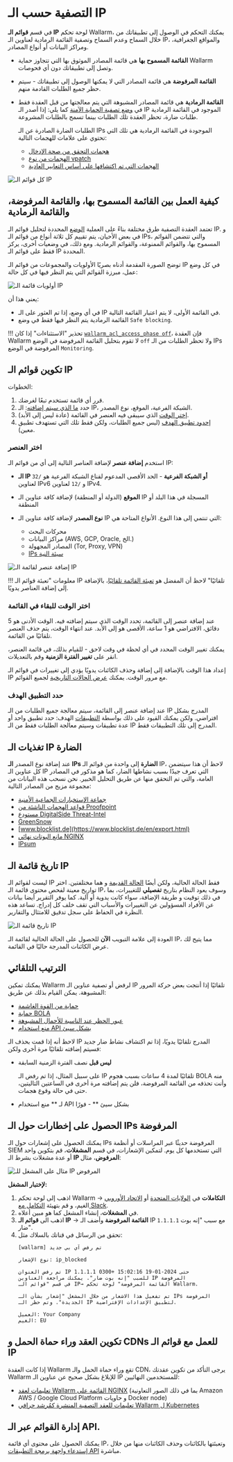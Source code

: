 # التصفية حسب الـ IP

في قسم **قوائم الـ IP** لوحة تحكم Wallarm، يمكنك التحكم في الوصول إلى تطبيقاتك من خلال السماح وعدم السماح وتصفية القائمة الرمادية لعناوين الـ IP، والمواقع الجغرافية، ومراكز البيانات أو أنواع المصادر.

* **القائمة المسموح بها** هي قائمة المصادر الموثوق بها التي تتجاوز حماية Wallarm وتصل إلى تطبيقاتك دون أي فحوصات.
* **القائمة المرفوضة** هي قائمة المصادر التي لا يمكنها الوصول إلى تطبيقاتك - سيتم حظر جميع الطلبات القادمة منهم.
* **القائمة الرمادية** هي قائمة المصادر المشبوهة التي يتم معالجتها من قبل العقدة فقط في [وضع تصفية الحماية الآمنة](../../admin-en/configure-wallarm-mode.md) كما يلي: إذا أصدر الـ IP الموجود في القائمة الرمادية طلبات ضارة، تحظر العقدة تلك الطلبات بينما تسمح بالطلبات المشروعة.

    الطلبات الضارة الصادرة عن الـ IPs الموجودة في القائمة الرمادية هي تلك التي تحتوي على علامات للهجمات التالية:

    * [هجمات التحقق من صحة الإدخال](../../attacks-vulns-list.md#input-validation-attacks)
    * [الهجمات من نوع vpatch](../rules/vpatch-rule.md)
    * [الهجمات التي تم اكتشافها على أساس التعابير العادية](../rules/regex-rule.md)

![كل قوائم الـ IP](../../images/user-guides/ip-lists/ip-lists-home-apps.png)

## كيفية العمل بين القائمة المسموح بها، والقائمة المرفوضة، والقائمة الرمادية

تعتمد العقدة التصفية طرق مختلفة بناءً على العملية [الوضع](../../admin-en/configure-wallarm-mode.md) المحددة لتحليل قوائم الـ IP. و في بعض الأحيان، يتم تقييم كل ثلاثة أنواع من قوائم الـ IPs، والتي تتضمن القوائم المسموح بها، والقوائم الممنوعة، والقوائم الرمادية. ومع ذلك، في وضعيات أخرى، يركز فقط على قوائم الـ IP المحددة.

توضح الصورة المقدمة أدناه بصريًا الأولويات والمجموعات من قوائم الـ IP في كل وضع عمل، مبرزة القوائم التي يتم النظر فيها في كل حالة:

![أولويات قائمة الـ IP](../../images/user-guides/ip-lists/ip-lists-priorities.png)

يعني هذا أن:

* في أي وضع، إذا تم العثور على الـ IP في القائمة الأولى، لا يتم اعتبار القائمة التالية.
* القائمة الرمادية يتم النظر فيها فقط في وضع `Safe blocking`.

!!! تحذير "الاستثناءات"
    إذا كان [`wallarm_acl_access_phase off`](../../admin-en/configure-parameters-en.md#wallarm_acl_access_phase)، فإن العقدة Wallarm لا تقوم بتحليل القائمة المرفوضة في الوضع `off` ولا تحظر الطلبات من الـ IPs المرفوضة في الوضع `Monitoring`.

## تكوين قوائم الـ IP

الخطوات:

1. قرر أي قائمة تستخدم تبعًا لغرضك.
1. حدد [ما الذي سيتم إضافته](#select-object): الـ IP، الشبكة الفرعية، الموقع، نوع المصدر.
1. [إختر الوقت](#select-time-to-stay-in-list) الذي سيبقى فيه العنصر في القائمة (عادة ليس إلى الأبد).
1. [إحدود تطبيق الهدف](#limit-by-target-application) (ليس جميع الطلبات، ولكن فقط تلك التي تستهدف تطبيق معين).

### اختر العنصر

استخدم **إضافة عنصر** لإضافة العناصر التالية إلى أي من قوائم الـ IP:

* **الـ IP أو الشبكة الفرعية** - الحد الأقصى المدعوم لقناع الشبكة الفرعية هو `/32` لعناوين IPv6 و `/12` لعناوين IPv4.

* **الموقع** (الدولة أو المنطقة) لإضافة كافة عناوين الـ IP المسجلة في هذا البلد أو المنطقة
* **نوع المصدر** لإضافة كافة عناوين الـ IP التي تنتمي إلى هذا النوع. الأنواع المتاحة هي:

    * محركات البحث
    * مراكز البيانات (AWS, GCP, Oracle, الخ.)
    * المصادر المجهولة (Tor, Proxy, VPN)
    * [IPs سيئة النية](#malicious-ip-feeds)

![إضافة عنصر لقائمة الـ IP](../../images/user-guides/ip-lists/add-ip-to-list.png)

!!! معلومات "تعبئة قوائم الـ IP تلقائيًا"
    لاحظ أن المفضل هو [تعبئة القائمة تلقائيًا](#automatic-listing)، بالإضافة إلى إضافة العناصر يدويًا.

### اختر الوقت للبقاء في القائمة

عند إضافة عنصر إلى القائمة، تحدد الوقت الذي سيتم إضافته فيه. الوقت الأدنى هو 5 دقائق، الافتراضي هو 1 ساعة، الأقصى هو إلى الأبد. عند انتهاء الوقت، يتم حذف العنصر تلقائيًا من القائمة.

يمكنك تغيير الوقت المحدد في أي لحظة في وقت لاحق - للقيام بذلك، في قائمة العنصر، انقر على **تغيير الفترة الزمنية** وقم بالتعديلات.

إعداد هذا الوقت بالإضافة إلى إضافة وحذف الكائنات يدويًا يؤدي إلى تغييرات في قوائم الـ IP مع مرور الوقت. يمكنك [عرض الحالات التاريخية](#ip-list-history) لجميع القوائم.

### حدد التطبيق الهدف

عند إضافة عنصر إلى القائمة، سيتم معالجة جميع الطلبات من الـ IP المدرج بشكل افتراضي. ولكن يمكنك القيود على ذلك بواسطة [التطبيقات](../../user-guides/settings/applications.md) الهدف: حدد تطبيق واحد أو عدة تطبيقات وسيتم معالجة الطلبات فقط من الـ IP المدرج إلى تلك التطبيقات فقط.

## تغذيات الـ IP الضارة

عند إضافة نوع المصدر **الـ IPs الضارة** إلى واحدة من قوائم الـ IP، لاحظ أن هذا سيتضمن كل عناوين الـ IP التي تعرف جيدًا بسبب نشاطها الضار، كما هو مذكور في المصادر العامة، والتي تم التحقق منها عن طريق التحليل الخبير. نحن نسحب هذه البيانات من مجموعة مزيج من المصادر التالية:

* [جماعة الإستخبارات الجماعية الأمنية](http://cinsscore.com/list/ci-badguys.txt)
* [قواعد الهجمات الناشئة من Proofpoint](https://rules.emergingthreats.net/blockrules/compromised-ips.txt)
* [مستودع DigitalSide Threat-Intel](http://osint.digitalside.it/Threat-Intel/lists/latestips.txt)
* [GreenSnow](https://blocklist.greensnow.co/greensnow.txt)
* [www.blocklist.de](https://www.blocklist.de/en/export.html)
* [مانع البوتات نهائي NGINX](https://github.com/mitchellkrogza/nginx-ultimate-bad-bot-blocker/blob/master/_generator_lists/bad-ip-addresses.list)
* [IPsum](https://github.com/stamparm/ipsum)

## تاريخ قائمة الـ IP

ليست لقوائم الـ IP فقط الحالة الحالية، ولكن أيضًا [الحالة القديمة](#select-time-to-stay-in-list) و هما مختلفتين. اختر تواريخ معينة لفحص محتوى قائمة الـ IP، وسوف يعود النظام بتاريخ **تفصيلي** للتغييرات، بما في ذلك توقيت و طريقة الإضافة، سواء كانت يدوية أو آلية. كما يوفر التقرير أيضا بيانات عن الأفراد المسؤولين عن التغييرات والأسباب التي تقف خلف كل إدراج. تساعد هذه النظرة في الحفاظ على سجل تدقيق للامتثال والتقارير.

![تاريخ قائمة الـ IP](../../images/user-guides/ip-lists/ip-list-history.png)

العودة إلى علامة التبويب **الآن** للحصول على الحالة الحالية لقائمة الـ IP، مما يتيح لك عرض الكائنات المدرجة حاليًا في القائمة.

## الترتيب التلقائي

يمكنك تمكين Wallarm لرفض أو تصفية عناوين الـ IP تلقائيًا إذا أنتجت بعض حركة المرور المشبوهة. يمكن القيام بذلك عن طريق:

* [حماية من القوة الغاشمة](../../admin-en/configuration-guides/protecting-against-bruteforce.md)
* [حماية BOLA](../../admin-en/configuration-guides/protecting-against-bola.md)
* [عبور الحظر عند الناسبة للأحمال المشبوهة](../../admin-en/configuration-guides/protecting-with-thresholds.md)
* [منع استخدام API بشكل سيئ](../../api-abuse-prevention/overview.md#how-api-abuse-prevention-works)

لاحظ أنه إذا قمت بحذف الـ IP المدرج تلقائيًا يدويًا، إذا تم اكتشاف نشاط ضار جديد فسيتم إضافته تلقائيًا مرة أخرى ولكن:

* **ليس قبل** نصف الفترة الزمنية السابقة

    على سبيل المثال، إذا تم رفض الـ IP تلقائيًا لمدة 4 ساعات بسبب هجوم BOLA منه وأنت تحذفه من القائمة المرفوضة، فلن يتم إضافته مرة أخرى في الساعتين التاليتين، حتى في حالة وقوع هجمات.

* لـ ** منع استخدام API بشكل سيئ ** - فورًا

## الحصول على إخطارات حول الـ IPs المرفوضة

يمكنك الحصول على إشعارات حول الـ IPs المرفوضة حديثًا عبر المراسلات أو أنظمة SIEM التي تستخدمها كل يوم. لتمكين الإشعارات، في قسم **المشغلات**، قم بتكوين واحد أو عدة مشغلات بشرط الـ **IP المرفوض**، مثال:

![مثال على المشغل للـ IP المرفوض](../../images/user-guides/triggers/trigger-example4.png)

**لإختبار المشغل:**

1. اذهب إلى لوحة تحكم Wallarm → **التكاملات** في [الولايات المتحدة](https://us1.my.wallarm.com/integrations/) أو [الاتحاد الأوروبي](https://my.wallarm.com/integrations/) الغيم، و قم بتهيئة [التكامل مع Slack](../../user-guides/settings/integrations/slack.md).
1. في **المشغلات**، إنشاء المشغل كما هو مبين أعلاه.
1. اذهب الى **قوائم الـ IP** → **القائمة المرفوضة** وأضف الـ IP `1.1.1.1` مع سبب "إنه بوت ضار".
1. تحقق من الرسائل في قناتك بالسلاك مثل:
    ```
    [wallarm] تم رفض آي بي جديد
    
    نوع الإشعار: ip_blocked

    تم رفض العنوان IP 1.1.1.1 حتى 2024-01-19 15:02:16 +0300 
    للسبب "إنه بوت ضار". يمكنك مراجعة العناوين IP المرفوضة
    في قسم "قوائم الـ IP→ القائمة المرفوضة" لوحة تحكم Wallarm.

    تم تفعيل هذا الاشعار من خلال المشغل "إشعار بشأن الـ IPs المرفوضة الجديدة". وتم حظر الـ IP لتطبيق الإعدادات الإفتراضية.

    العميل: Your Company
    الغيم: EU
    ```

## تكوين العقد وراء حماة الحمل و CDNs للعمل مع قوائم الـ IP

إذا كانت العقدة Wallarm تقع وراء حماة الحمل والـ CDN، يرجى التأكد من تكوين عقدتك Wallarm للإبلاغ بشكل صحيح عن عناوين الـ IP للمستخدمين النهائيين:

* [تعليمات لعقد Wallarm القائمة على NGINX](../../admin-en/using-proxy-or-balancer-en.md) (بما في ذلك الصور التعاونية Amazon AWS / Google Cloud Platform و حاويات Docker node)
* [تعليمات للعقد التصفية المنشرة كمُرشد حرافي Wallarm ل Kubernetes](../../admin-en/configuration-guides/wallarm-ingress-controller/best-practices/report-public-user-ip.md)

## إدارة القوائم عبر الـ API.

يمكنك الحصول على محتوى أي قائمة IP، وتعبئتها بالكائنات وحذف الكائنات منها من خلال [إستدعاء واجهة برمجة التطبيقات API](../../api/request-examples.md#api-calls-to-get-populate-and-delete-ip-list-objects) مباشرة.
